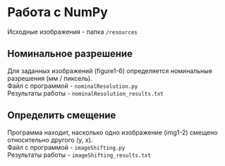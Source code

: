 # Работа с NumPy  

Исходные изображения - папка `/resources`

## Номинальное разрешение   
Для заданных изображений (figure1-6) определяется номинальные разрешения (мм / пиксель).  
Файл с программой - `nominalResolution.py`  
Результаты работы - `nominalResolution_results.txt`  

## Определить смещение   
Программа находит, насколько одно изображение (img1-2) смещено относительно другого (y, x).  
Файл с программой - `imageShifting.py`  
Результаты работы - `imageShifting_results.txt`  

